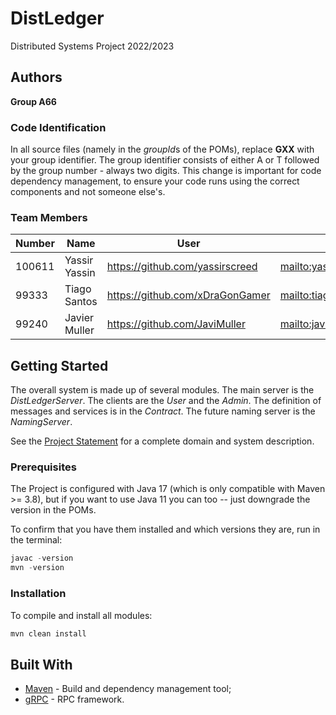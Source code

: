 # DistLedger

Distributed Systems Project 2022/2023

## Authors

**Group A66**

### Code Identification

In all source files (namely in the *groupId*s of the POMs), replace __GXX__ with your group identifier. The group
identifier consists of either A or T followed by the group number - always two digits. This change is important for 
code dependency management, to ensure your code runs using the correct components and not someone else's.

### Team Members

| Number | Name              | User                             | Email                                         |
|--------|-------------------|----------------------------------|-----------------------------------------------|
| 100611 | Yassir Yassin     | <https://github.com/yassirscreed>| <mailto:yassir.yassin@tecnico.ulisboa.pt>     |
| 99333  | Tiago Santos      | <https://github.com/xDraGonGamer>| <mailto:tiago.m.r.santos@tecnico.ulisboa.pt>  |
| 99240  | Javier Muller     | <https://github.com/JaviMuller>  | <mailto:javier.de.muller@tecnico.ulisboa.pt>  |

## Getting Started

The overall system is made up of several modules. The main server is the _DistLedgerServer_. The clients are the _User_ 
and the _Admin_. The definition of messages and services is in the _Contract_. The future naming server
is the _NamingServer_.

See the [Project Statement](https://github.com/tecnico-distsys/DistLedger) for a complete domain and system description.

### Prerequisites

The Project is configured with Java 17 (which is only compatible with Maven >= 3.8), but if you want to use Java 11 you
can too -- just downgrade the version in the POMs.

To confirm that you have them installed and which versions they are, run in the terminal:

```s
javac -version
mvn -version
```

### Installation

To compile and install all modules:

```s
mvn clean install
```

## Built With

* [Maven](https://maven.apache.org/) - Build and dependency management tool;
* [gRPC](https://grpc.io/) - RPC framework.
